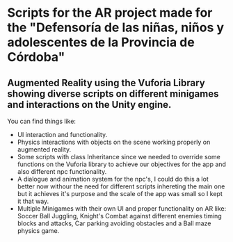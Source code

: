 # Scripts for the AR project made for the "Defensoría de las niñas, niños y adolescentes de la Provincia de Córdoba" 

##  Augmented Reality using the Vuforia Library showing diverse scripts on different minigames and interactions on the Unity engine.
You can find things like:
- UI interaction and functionality.
- Physics interactions with objects on the scene working properly on augmented reality.
- Some scripts with class Inheritance since we needed to override some functions on the Vuforia library to achieve our objectives for the app and also different npc functionality.
- A dialogue and animation system for the npc's, I could do this a lot better now withour the need for different scripts inhereting the main one but it achieves it's purpose and the scale of the app was small so I kept it that way.
- Multiple Minigames with their own UI and proper functionality on AR like: Soccer Ball Juggling, Knight's Combat against different enemies timing blocks and attacks, Car parking avoiding obstacles and a Ball maze physics game.
 



